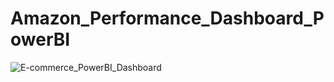 # Amazon_Performance_Dashboard_PowerBI

![E-commerce_PowerBI_Dashboard](https://github.com/user-attachments/assets/c9ed7769-067a-4fc0-a263-265a7bd148d4)


